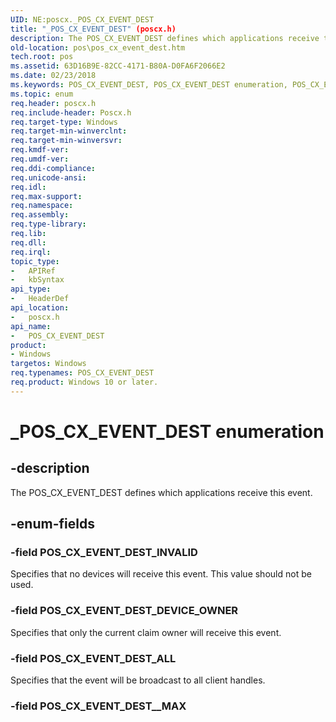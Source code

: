 ```yaml
---
UID: NE:poscx._POS_CX_EVENT_DEST
title: "_POS_CX_EVENT_DEST" (poscx.h)
description: The POS_CX_EVENT_DEST defines which applications receive this event.
old-location: pos\pos_cx_event_dest.htm
tech.root: pos
ms.assetid: 63D16B9E-82CC-4171-B80A-D0FA6F2066E2
ms.date: 02/23/2018
ms.keywords: POS_CX_EVENT_DEST, POS_CX_EVENT_DEST enumeration, POS_CX_EVENT_DEST_ALL, POS_CX_EVENT_DEST_DEVICE_OWNER, POS_CX_EVENT_DEST_INVALID, _POS_CX_EVENT_DEST, pos.pos_cx_event_dest, poscx/POS_CX_EVENT_DEST, poscx/POS_CX_EVENT_DEST_ALL, poscx/POS_CX_EVENT_DEST_DEVICE_OWNER, poscx/POS_CX_EVENT_DEST_INVALID
ms.topic: enum
req.header: poscx.h
req.include-header: Poscx.h
req.target-type: Windows
req.target-min-winverclnt: 
req.target-min-winversvr: 
req.kmdf-ver: 
req.umdf-ver: 
req.ddi-compliance: 
req.unicode-ansi: 
req.idl: 
req.max-support: 
req.namespace: 
req.assembly: 
req.type-library: 
req.lib: 
req.dll: 
req.irql: 
topic_type:
-	APIRef
-	kbSyntax
api_type:
-	HeaderDef
api_location:
-	poscx.h
api_name:
-	POS_CX_EVENT_DEST
product:
- Windows
targetos: Windows
req.typenames: POS_CX_EVENT_DEST
req.product: Windows 10 or later.
---
```


# _POS_CX_EVENT_DEST enumeration


## -description


The POS_CX_EVENT_DEST defines which applications receive this event.


## -enum-fields




### -field POS_CX_EVENT_DEST_INVALID

Specifies that no devices will receive this event.  This value should not be used.


### -field POS_CX_EVENT_DEST_DEVICE_OWNER

Specifies that only the current claim owner will receive this event.


### -field POS_CX_EVENT_DEST_ALL

Specifies that the event will be broadcast to all client handles.


### -field POS_CX_EVENT_DEST__MAX




